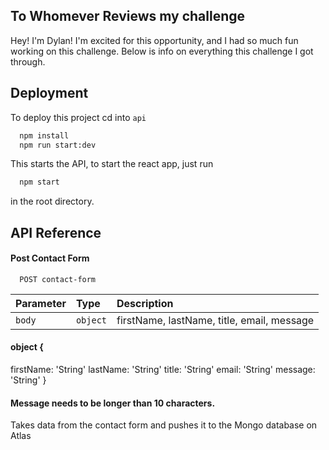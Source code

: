 ## To Whomever Reviews my challenge

Hey! I'm Dylan! I'm excited for this opportunity, and I had so much fun working on this challenge.
Below is info on everything this challenge I got through.

## Deployment

To deploy this project cd into `api`

```bash
  npm install
  npm run start:dev
```

This starts the API, to start the react app, just run

```bash
  npm start
```

in the root directory.

## API Reference

#### Post Contact Form

```http
  POST contact-form
```

| Parameter | Type     | Description                                |
| :-------- | :------- | :----------------------------------------- |
| `body`    | `object` | firstName, lastName, title, email, message |

#### object {

firstName: 'String'
lastName: 'String'
title: 'String'
email: 'String'
message: 'String'
}

#### Message needs to be longer than 10 characters.

Takes data from the contact form and pushes it to the Mongo database on Atlas
